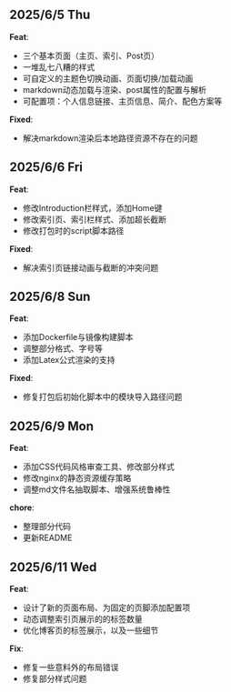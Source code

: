 
## 2025/6/5 Thu

**Feat**:

- 三个基本页面（主页、索引、Post页）
- 一堆乱七八糟的样式
- 可自定义的主题色切换动画、页面切换/加载动画
- markdown动态加载与渲染、post属性的配置与解析
- 可配置项：个人信息链接、主页信息、简介、配色方案等

**Fixed**:

- 解决markdown渲染后本地路径资源不存在的问题


## 2025/6/6 Fri

**Feat**:

- 修改Introduction栏样式，添加Home键
- 修改索引页、索引栏样式、添加超长截断
- 修改打包时的script脚本路径

**Fixed**:

- 解决索引页链接动画与截断的冲突问题


## 2025/6/8 Sun

**Feat**:

- 添加Dockerfile与镜像构建脚本
- 调整部分格式、字号等
- 添加Latex公式渲染的支持

**Fixed**:

- 修复打包后初始化脚本中的模块导入路径问题


## 2025/6/9 Mon

**Feat**:

- 添加CSS代码风格审查工具、修改部分样式
- 修改nginx的静态资源缓存策略
- 调整md文件名抽取脚本、增强系统鲁棒性

**chore**:

- 整理部分代码
- 更新README

## 2025/6/11 Wed

**Feat**:

- 设计了新的页面布局、为固定的页脚添加配置项
- 动态调整索引页展示的的标签数量
- 优化博客页的标签展示，以及一些细节

**Fix**:

- 修复一些意料外的布局错误
- 修复部分样式问题
